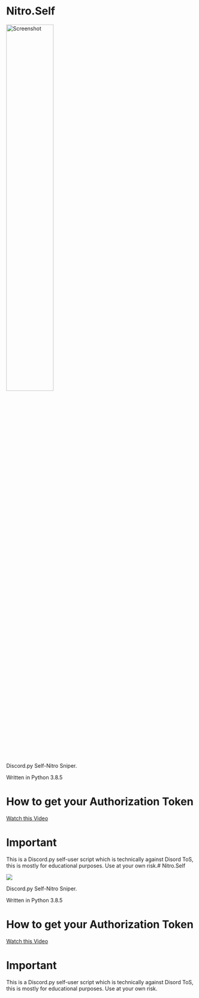 # Nitro.Self

<a href="https://github.com/noto-rious/Nitro.Self/raw/master/screenshot.png"><img src="https://github.com/noto-rious/Nitro.Self/raw/master/screenshot.png" width="50%" height="50%" alt="Screenshot"></a>

Discord.py Self-Nitro Sniper.

Written in Python 3.8.5

# How to get your Authorization Token

<a href="https://www.youtube.com/watch?v=tI1lzqzLQCs" target="_blank">Watch this Video</a>

# Important

This is a Discord.py self-user script which is technically against Disord ToS, this is mostly for educational purposes. Use at your own risk.# Nitro.Self

<img src="https://github.com/noto-rious/Nitro.Self/blob/master/screenshot.png">

Discord.py Self-Nitro Sniper.

Written in Python 3.8.5

# How to get your Authorization Token

<a href="https://www.youtube.com/watch?v=tI1lzqzLQCs" target="_blank">Watch this Video</a>

# Important

This is a Discord.py self-user script which is technically against Disord ToS, this is mostly for educational purposes. Use at your own risk.
